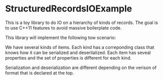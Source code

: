 # StructuredRecordsIOExample


This is a toy library to do IO on a hierarchy of kinds of records. The goal is to use C++11 features to avoid massive boilerplate code.

This library will implement the following tow scenario:

We have several kinds of items. Each kind has a correponding class that knows how it can be serialized and deserilalized. Each item has seveal properties and the set of properties is different for each kind.

Serialization and deserialization are different depending on the verison of format that is declared at the top.
